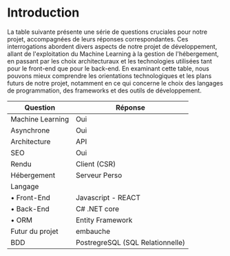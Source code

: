 # Introduction
La table suivante présente une série de questions cruciales pour notre projet, accompagnées de leurs réponses correspondantes. Ces interrogations abordent divers aspects de notre projet de développement, allant de l'exploitation du Machine Learning à la gestion de l'hébergement, en passant par les choix architecturaux et les technologies utilisées tant pour le front-end que pour le back-end. En examinant cette table, nous pouvons mieux comprendre les orientations technologiques et les plans futurs de notre projet, notamment en ce qui concerne le choix des langages de programmation, des frameworks et des outils de développement.



| Question  | Réponse  |
|---|---|
| Machine Learning  | Oui |
| Asynchrone  | Oui |
| Architecture | API |
| SEO | Oui |
| Rendu | Client (CSR) |
| Hébergement | Serveur Perso |
| Langage |  |
| • Front-End | Javascript - REACT |
| • Back-End | C# .NET core  |
| • ORM | Entity Framework|
|Futur du projet| embauche |
| BDD | PostregreSQL (SQL Relationnelle) |
